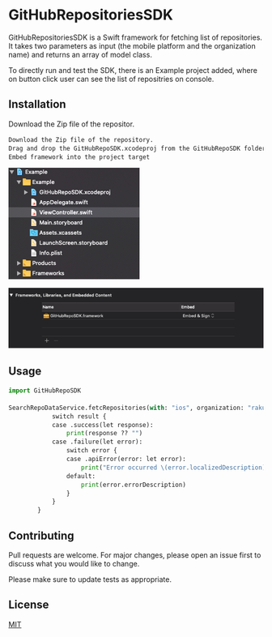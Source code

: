 # GitHubRepositoriesSDK

GitHubRepositoriesSDK is a Swift framework for fetching list of repositories.
It takes two parameters as input (the mobile platform and the organization name) and returns an array of model class.

To directly run and test the SDK, there is an Example project added, where on button click user can see the list of repositries on console.

## Installation

Download the Zip file of the repositor.

```bash
Download the Zip file of the repository.
Drag and drop the GitHubRepoSDK.xcodeproj from the GitHubRepoSDK folder into your iOS project.
Embed framework into the project target
```

![](/screenshot1.png?raw=true "Optional Title")


![](/screenshot.png?raw=true "Optional Title")

## Usage

```python
import GitHubRepoSDK

SearchRepoDataService.fetcRepositories(with: "ios", organization: "rakutentech") { (result) in
            switch result {
            case .success(let response):
                print(response ?? "")
            case .failure(let error):
                switch error {
                case .apiError(error: let error):
                    print("Error occurred \(error.localizedDescription)" )
                default:
                    print(error.errorDescription)
                }
            }
        }
```



## Contributing
Pull requests are welcome. For major changes, please open an issue first to discuss what you would like to change.

Please make sure to update tests as appropriate.

## License
[MIT](https://choosealicense.com/licenses/mit/)
